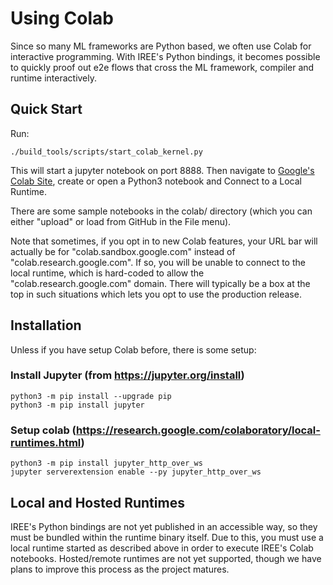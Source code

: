 # Using Colab

Since so many ML frameworks are Python based, we often use Colab for interactive
programming. With IREE's Python bindings, it becomes possible to quickly proof
out e2e flows that cross the ML framework, compiler and runtime interactively.

## Quick Start

Run:

```shell
./build_tools/scripts/start_colab_kernel.py
```

This will start a jupyter notebook on port 8888. Then navigate to
[Google's Colab Site](https://colab.research.google.com), create or open a
Python3 notebook and Connect to a Local Runtime.

There are some sample notebooks in the colab/ directory (which you can either
"upload" or load from GitHub in the File menu).

Note that sometimes, if you opt in to new Colab features, your URL bar will
actually be for "colab.sandbox.google.com" instead of
"colab.research.google.com". If so, you will be unable to connect to the local
runtime, which is hard-coded to allow the "colab.research.google.com" domain.
There will typically be a box at the top in such situations which lets you opt
to use the production release.

## Installation

Unless if you have setup Colab before, there is some setup:

### Install Jupyter (from https://jupyter.org/install)

```shell
python3 -m pip install --upgrade pip
python3 -m pip install jupyter
```

### Setup colab (https://research.google.com/colaboratory/local-runtimes.html)

```shell
python3 -m pip install jupyter_http_over_ws
jupyter serverextension enable --py jupyter_http_over_ws
```

## Local and Hosted Runtimes

IREE's Python bindings are not yet published in an accessible way, so they must
be bundled within the runtime binary itself. Due to this, you must use a local
runtime started as described above in order to execute IREE's Colab notebooks.
Hosted/remote runtimes are not yet supported, though we have plans to improve
this process as the project matures.
